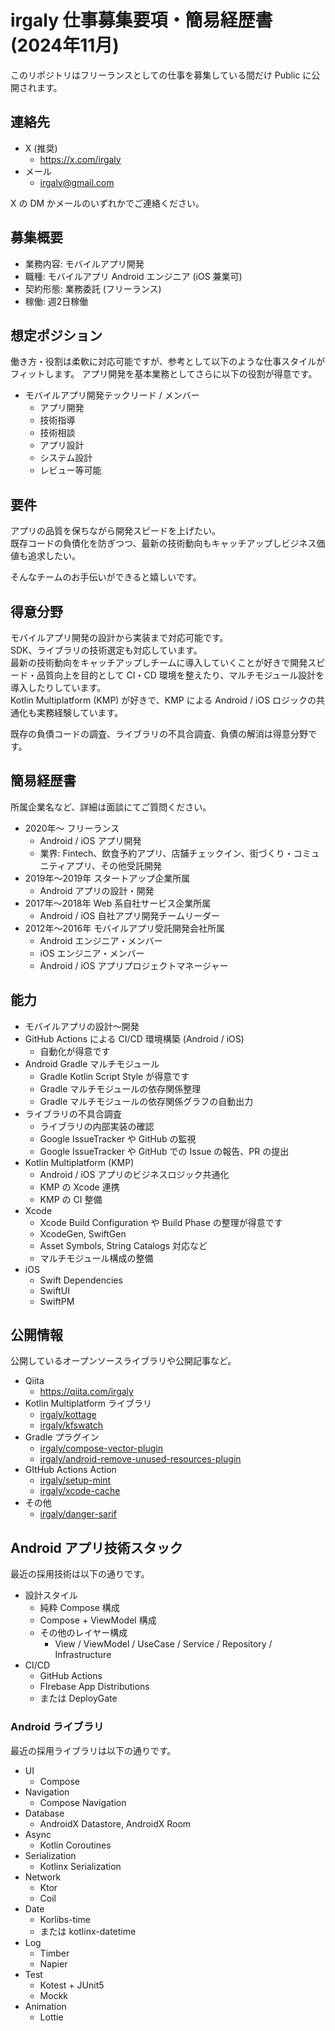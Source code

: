 # irgaly 仕事募集要項・簡易経歴書 (2024年11月)

このリポジトリはフリーランスとしての仕事を募集している間だけ Public に公開されます。

## 連絡先

* X (推奨)
    * https://x.com/irgaly
* メール
    * irgaly@gmail.com

X の DM かメールのいずれかでご連絡ください。

## 募集概要

* 業務内容: モバイルアプリ開発
* 職種: モバイルアプリ Android エンジニア (iOS 兼業可)
* 契約形態: 業務委託 (フリーランス)
* 稼働: 週2日稼働


## 想定ポジション

働き方・役割は柔軟に対応可能ですが、参考として以下のような仕事スタイルがフィットします。
アプリ開発を基本業務としてさらに以下の役割が得意です。

* モバイルアプリ開発テックリード / メンバー
    * アプリ開発
    * 技術指導
    * 技術相談
    * アプリ設計
    * システム設計
    * レビュー等可能

## 要件

アプリの品質を保ちながら開発スピードを上げたい。<br/>
既存コードの負債化を防ぎつつ、最新の技術動向もキャッチアップしビジネス価値も追求したい。

そんなチームのお手伝いができると嬉しいです。

## 得意分野

モバイルアプリ開発の設計から実装まで対応可能です。<br/>
SDK、ライブラリの技術選定も対応しています。<br/>
最新の技術動向をキャッチアップしチームに導入していくことが好きで開発スピード・品質向上を目的として CI・CD 環境を整えたり、マルチモジュール設計を導入したりしています。<br/>
Kotlin Multiplatform (KMP) が好きで、KMP による Android / iOS ロジックの共通化も実務経験しています。

既存の負債コードの調査、ライブラリの不具合調査、負債の解消は得意分野です。

## 簡易経歴書

所属企業名など、詳細は面談にてご質問ください。

* 2020年〜 フリーランス
    * Android / iOS アプリ開発
    * 業界: Fintech、飲食予約アプリ、店舗チェックイン、街づくり・コミュニティアプリ、その他受託開発
* 2019年〜2019年 スタートアップ企業所属
    * Android アプリの設計・開発
* 2017年〜2018年 Web 系自社サービス企業所属
    * Android / iOS 自社アプリ開発チームリーダー
* 2012年〜2016年 モバイルアプリ受託開発会社所属
    * Android エンジニア・メンバー
    * iOS エンジニア・メンバー
    * Android / iOS アプリプロジェクトマネージャー

## 能力

* モバイルアプリの設計〜開発
* GitHub Actions による CI/CD 環境構築 (Android / iOS)
    * 自動化が得意です
* Android Gradle マルチモジュール
    * Gradle Kotlin Script Style が得意です
    * Gradle マルチモジュールの依存関係整理
    * Gradle マルチモジュールの依存関係グラフの自動出力
* ライブラリの不具合調査
    * ライブラリの内部実装の確認
    * Google IssueTracker や GitHub の監視
    * Google IssueTracker や GitHub での Issue の報告、PR の提出
* Kotlin Multiplatform (KMP)
    * Android / iOS アプリのビジネスロジック共通化
    * KMP の Xcode 連携
    * KMP の CI 整備
* Xcode
    * Xcode Build Configuration や Build Phase の整理が得意です
    * XcodeGen, SwiftGen
    * Asset Symbols, String Catalogs 対応など
    * マルチモジュール構成の整備
* iOS
    * Swift Dependencies
    * SwiftUI
    * SwiftPM

## 公開情報

公開しているオープンソースライブラリや公開記事など。

* Qiita
    * https://qiita.com/irgaly
* Kotlin Multiplatform ライブラリ
    * [irgaly/kottage](https://github.com/irgaly/kottage)
    * [irgaly/kfswatch](https://github.com/irgaly/kfswatch)
* Gradle プラグイン
    * [irgaly/compose-vector-plugin](https://github.com/irgaly/compose-vector-plugin)
    * [irgaly/android-remove-unused-resources-plugin](https://github.com/irgaly/android-remove-unused-resources-plugin)
* GItHub Actions Action
    * [irgaly/setup-mint](https://github.com/irgaly/setup-mint)
    * [irgaly/xcode-cache](https://github.com/irgaly/xcode-cache)
* その他
    * [irgaly/danger-sarif](https://github.com/irgaly/danger-sarif)

## Android アプリ技術スタック

最近の採用技術は以下の通りです。

* 設計スタイル
    * 純粋 Compose 構成
    * Compose + ViewModel 構成
    * その他のレイヤー構成
        * View / ViewModel / UseCase / Service / Repository / Infrastructure
* CI/CD
    * GitHub Actions
    * FIrebase App Distributions
    * または DeployGate

### Android ライブラリ

最近の採用ライブラリは以下の通りです。

* UI
    * Compose
* Navigation
    * Compose Navigation
* Database
    * AndroidX Datastore, AndroidX Room
* Async
    * Kotlin Coroutines
* Serialization
    * Kotlinx Serialization
* Network
    * Ktor
    * Coil
* Date
    * Korlibs-time
    * または kotlinx-datetime
* Log
    * Timber
    * Napier
* Test
    * Kotest + JUnit5
    * Mockk
* Animation
    * Lottie
